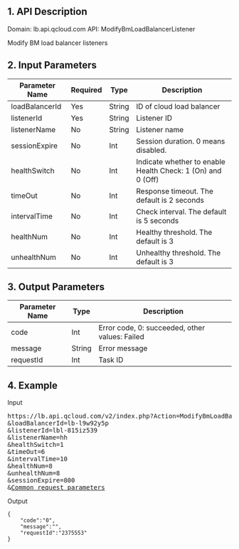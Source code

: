 ## 1. API Description
Domain: lb.api.qcloud.com
API: ModifyBmLoadBalancerListener

Modify BM load balancer listeners

## 2. Input Parameters
| Parameter Name | Required | Type | Description |
|---------|---------|---------|---------|
| loadBalancerId | Yes | String | ID of cloud load balancer |
| listenerId | Yes | String | Listener ID |
| listenerName | No | String | Listener name |
| sessionExpire | No | Int | Session duration. 0 means disabled. |
| healthSwitch | No | Int | Indicate whether to enable Health Check: 1 (On) and 0 (Off) |
| timeOut | No | Int | Response timeout. The default is 2 seconds |
| intervalTime | No | Int | Check interval. The default is 5 seconds |
| healthNum | No | Int | Healthy threshold. The default is 3 |
| unhealthNum | No | Int | Unhealthy threshold. The default is 3 |


## 3. Output Parameters
| Parameter Name | Type | Description |
|---------|---------|---------|
| code | Int | Error code, 0:  succeeded, other values:  Failed |
| message | String | Error message |
| requestId | Int | Task ID |


## 4. Example
Input
<pre>
https://lb.api.qcloud.com/v2/index.php?Action=ModifyBmLoadBalancerListener
&loadBalancerId=lb-l9w92y5p
&listenerId=lbl-815iz539
&listenerName=hh
&healthSwitch=1
&timeOut=6
&intervalTime=10
&healthNum=8
&unhealthNum=8
&sessionExpire=800
&<a href="https://www.qcloud.com/doc/api/229/6976">Common request parameters</a>
</pre>
Output
```
{
    "code":"0",
    "message":"",
    "requestId":"2375553"
}
```



